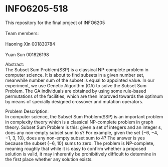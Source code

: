 # INFO6205-518
This repository for the final project of INFO6205<br>  
Team members:<br>  
Haoning Xin 001830784<br>  
Yuan Sun 001826198<br>  

Abstract: <br>  The Subset Sum Problem(SSP) is a classical NP-complete problem in computer science. It is about to find subsets in a given number set, meanwhile number sum of the subset is equal to appointed value. In our experiment, we use Genetic Algorithm (GA) to solve the Subset Sum Problem. The GA individuals are obtained by using some rule-based permutations of the facilities, which are then improved towards the optimum by means of specially designed crossover and mutation operators.<br>

Problem Description:<br>
In computer science, the Subset Sum Problem(SSP) is an important problem in complexity theory which is a classical NP-complete problem in graph theory. Subset Sum Problem is this: given a set of integers and an integer s, does any non-empty subset sum to s? For example, given the set {−6, −4, −1, 3, 10}, does any non-empty subset sum to 4? The answer is yes because the subset {−6, 10} sums to zero. The problem is NP-complete, meaning roughly that while it is easy to confirm whether a proposed solution is valid, it may inherently be prohibitively difficult to determine in the first place whether any solution exists.
